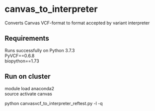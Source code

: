 # canvas_to_interpreter
Converts Canvas VCF-format to format accepted by variant interpreter

## Requirements
Runs successfully on Python 3.7.3  
PyVCF==0.6.8  
biopython==1.73  

## Run on cluster
module load anaconda2  
source activate canvas  

python canvasvcf_to_interpreter_reftest.py -l -q <path to _CNV_germline.vcf> <path to output _CNV_germline_alissaformat.vcf> <path to reference genome>

